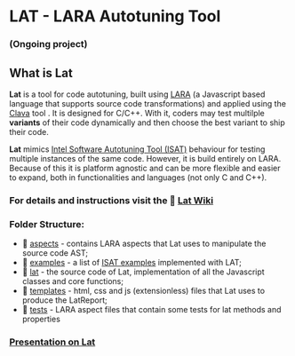 # LAT - LARA Autotuning Tool 
### (Ongoing project)

## What is Lat

**Lat** is a tool for code autotuning, built using [LARA](https://web.fe.up.pt/~specs/projects/lara/doku.php) (a Javascript based language that supports source code transformations) and applied using the [Clava](https://github.com/specs-feup/clava/tree/master/ClavaWeaver) tool . It is designed for C/C++. With it, coders may test multilple **variants** of their code dynamically and then choose the best variant to ship their code. 

**Lat** mimics [Intel Software Autotuning Tool (ISAT)](https://software.intel.com/en-us/articles/intel-software-autotuning-tool) behaviour for testing multiple instances of the same code. However, it is build entirely on LARA. Because of this it is platform agnostic and can be more flexible and easier to expand, both in functionalities and languages (not only C and C++).

### For details and instructions visit the :notebook: [Lat Wiki](https://github.com/specs-feup/LAT-Lara-Autotuning-Tool/wiki) 

### Folder Structure:

 - :file_folder: [aspects](https://github.com/specs-feup/LAT-Lara-Autotuning-Tool/tree/master/aspects) - contains LARA aspects that Lat uses to manipulate the source code AST; 
 - :file_folder: [examples](https://github.com/specs-feup/LAT-Lara-Autotuning-Tool/tree/master/examples) - a list of [ISAT examples](https://software.intel.com/en-us/articles/download-intel-software-autotuning-tool) implemented with LAT; 
 - :file_folder: [lat](https://github.com/specs-feup/LAT-Lara-Autotuning-Tool/tree/master/lat) - the source code of Lat, implementation of all the Javascript classes and core functions;
 - :file_folder: [templates](https://github.com/specs-feup/LAT-Lara-Autotuning-Tool/tree/master/templates) - html, css and js (extensionless) files that Lat uses to produce the LatReport;
 - :file_folder: [tests](https://github.com/specs-feup/LAT-Lara-Autotuning-Tool/tree/master/tests) - LARA aspect files that contain some tests for lat methods and properties
 
### [Presentation on Lat](https://docs.google.com/presentation/d/16jLotjWUA6WJFUu2lA5GW7NaVbV6wX7JJwPlvxN6Czc/edit?usp=sharing)
